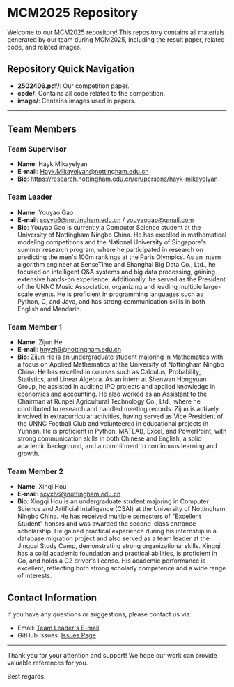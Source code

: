 # MCM2025 Repository

Welcome to our MCM2025  repository! This repository contains all materials generated by our team during MCM2025, including the result paper, related code, and related images.

## Repository Quick Navigation

- **2502406.pdf/**: Our competition paper.
- **code/**: Contains all code related to the competition.
- **image/**: Contains images used in papers.

---

## Team Members

### Team Supervisor

- **Name**: Hayk.Mikayelyan
- **E-mail**: Hayk.Mikayelyan@nottingham.edu.cn
- **Bio**: https://research.nottingham.edu.cn/en/persons/hayk-mikayelyan

### Team Leader

- **Name**: Youyao Gao
- **E-mail**: scyyg6@nottingham.edu.cn / youyaogao@gmail.com
- **Bio**: Youyao Gao is currently a Computer Science student at the University of Nottingham Ningbo China. He has excelled in mathematical modeling competitions and the National University of Singapore's summer research program, where he participated in research on predicting the men's 100m rankings at the Paris Olympics. As an intern algorithm engineer at SenseTime and Shanghai Big Data Co., Ltd., he focused on intelligent Q&A systems and big data processing, gaining extensive hands-on experience. Additionally, he served as the President of the UNNC Music Association, organizing and leading multiple large-scale events. He is proficient in programming languages such as Python, C, and Java, and has strong communication skills in both English and Mandarin.

### Team Member 1

- **Name**: Zijun He
- **E-mail**: hnyzh9@nottingham.edu.cn
- **Bio**: Zijun He is an undergraduate student majoring in Mathematics with a focus on Applied Mathematics at the University of Nottingham Ningbo China. He has excelled in courses such as Calculus, Probability, Statistics, and Linear Algebra. As an intern at Shenwan Hongyuan Group, he assisted in auditing IPO projects and applied knowledge in economics and accounting. He also worked as an Assistant to the Chairman at Runpei Agricultural Technology Co., Ltd., where he contributed to research and handled meeting records. Zijun is actively involved in extracurricular activities, having served as Vice President of the UNNC Football Club and volunteered in educational projects in Yunnan. He is proficient in Python, MATLAB, Excel, and PowerPoint, with strong communication skills in both Chinese and English, a solid academic background, and a commitment to continuous learning and growth.

### Team Member 2

- **Name**: Xinqi Hou
- **E-mail**: scyxh6@nottingham.edu.cn
- **Bio**: Xingqi Hou is an undergraduate student majoring in Computer Science and Artificial Intelligence (CSAI) at the University of Nottingham Ningbo China. He has received multiple semesters of "Excellent Student" honors and was awarded the second-class entrance scholarship. He gained practical experience during his internship in a database migration project and also served as a team leader at the Jingcai Study Camp, demonstrating strong organizational skills. Xingqi has a solid academic foundation and practical abilities, is proficient in Go, and holds a C2 driver's license. His academic performance is excellent, reflecting both strong scholarly competence and a wide range of interests.

## Contact Information

If you have any questions or suggestions, please contact us via:

- Email: [Team Leader's E-mail](scyyg6@nottingham.edu.cn)
- GitHub Issues: [Issues Page](https://github.com/your-repo/issues)

---

Thank you for your attention and support! We hope our work can provide valuable references for you.

Best regards.
